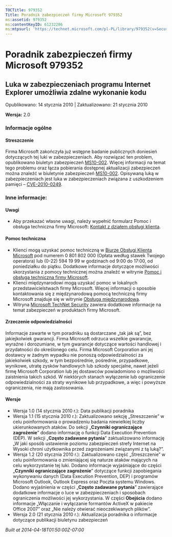 ```yaml
---
TOCTitle: 979352
Title: Poradnik zabezpieczeń firmy Microsoft 979352
ms:assetid: 979352
ms:contentKeyID: 61232286
ms:mtpsurl: 'https://technet.microsoft.com/pl-PL/library/979352(v=Security.10)'
---
```


Poradnik zabezpieczeń firmy Microsoft 979352
============================================

Luka w zabezpieczeniach programu Internet Explorer umożliwia zdalne wykonanie kodu
----------------------------------------------------------------------------------

Opublikowano: 14 stycznia 2010 | Zaktualizowano: 21 stycznia 2010

**Wersja:** 2.0

### Informacje ogólne

#### Streszczenie

Firma Microsoft zakończyła już wstępne badanie publicznych doniesień dotyczących tej luki w zabezpieczeniach. Aby rozwiązać ten problem, opublikowano biuletyn zabezpieczeń [MS10-002](http://go.microsoft.com/fwlink/?linkid=179104). Więcej informacji na temat tego problemu oraz łącza pobierania dostępnej aktualizacji zabezpieczeń można znaleźć w biuletynie zabezpieczeń [MS10-002](http://go.microsoft.com/fwlink/?linkid=179104). Opisywaną luką w zabezpieczeniach jest luka w zabezpieczeniach związana z uszkodzeniem pamięci – [CVE-2010-0249](http://www.cve.mitre.org/cgi-bin/cvename.cgi?name=cve-2010-0249).

### Inne informacje:

#### Uwagi

-   Aby przekazać własne uwagi, należy wypełnić formularz Pomoc i obsługa techniczna firmy Microsoft: [Kontakt z działem obsługi klienta](https://support.microsoft.com/common/survey.aspx?scid=sw;en;1257&amp;showpage=1&amp;ws=technet&amp;sd=tech).  

#### Pomoc techniczna

-   Klienci mogą uzyskać pomoc techniczną w [Biurze Obsługi Klienta Microsoft](http://go.microsoft.com/fwlink/?linkid=21131) pod numerem 0 801 802 000 (Opłata według stawek Twojego operatora) lub (0-22) 594 19 99 w godzinach od 9:00 do 17:00, od poniedziałku do piątku. Dodatkowe informacje dotyczące możliwości skorzystania z pomocy technicznej można znaleźć w witrynie [Pomoc i obsługa techniczna firmy Microsoft](http://support.microsoft.com/).  
-   Klienci międzynarodowi mogą uzyskać pomoc w lokalnych przedstawicielstwach firmy Microsoft. Więcej informacji o sposobie kontaktowania się z międzynarodową pomocą techniczną firmy Microsoft znajduje się w witrynie [Obsługa międzynarodowa](http://go.microsoft.com/fwlink/?linkid=21155).  
-   Witryna [Microsoft TechNet Security](http://go.microsoft.com/fwlink/?linkid=21132) zawiera dodatkowe informacje na temat zabezpieczeń w produktach firmy Microsoft.  

#### Zrzeczenie odpowiedzialności

Informacje zawarte w tym poradniku są dostarczane „tak jak są”, bez jakiejkolwiek gwarancji. Firma Microsoft odrzuca wszelkie gwarancje, wyraźne i dorozumiane, w tym gwarancje dotyczące wartości handlowej i przydatności do określonego celu. Firma Microsoft Corporation ani jej dostawcy w żadnym wypadku nie ponoszą odpowiedzialności za jakiekolwiek szkody, w tym bezpośrednie, pośrednie, przypadkowe, wynikowe, utratę zysków handlowych lub szkody specjalne, nawet jeżeli firmę Microsoft Corporation lub jej dostawców powiadomiono o możliwości zaistnienia takich szkód. W niektórych stanach wyłączenie lub ograniczenie odpowiedzialności za straty wynikowe lub przypadkowe, a więc i powyższe ograniczenia, nie mają zastosowania.

#### Wersje

-   Wersja 1.0 (14 stycznia 2010 r.): Data publikacji poradnika  
-   Wersja 1.1 (15 stycznia 2010 r.): Zaktualizowano sekcję „Streszczenie” w celu poinformowania o prowadzeniu badania niewielkiej liczby ukierunkowanych ataków. Do sekcji „**Czynniki ograniczające zagrożenie**” dodano informację o funkcji Data Execution Prevention (DEP). W sekcji „**Często zadawane pytania**” zaktualizowano informację „W jaki sposób ustawienie poziomu zabezpieczeń strefy Internet na Wysoki chroni użytkownika przed zagrożeniami związanymi z tą luką?”.  
-   Wersja 1.2 (20 stycznia 2010 r.): Zaktualizowano część „Streszczenie” w celu poinformowania o zmieniającej się naturze ataków mających na celu wykorzystanie tej luki. Dodano informacje wyjaśniające do części „**Czynniki ograniczające zagrożenie**” dotyczące funkcji zapobiegania wykonywaniu danych (Data Execution Prevention, DEP) i programów Microsoft Outlook, Outlook Express oraz Poczta systemu Windows. Dodano wyjaśnienia w części „**Często zadawane pytania**” zawierające dodatkowe informacje o luce w zabezpieczeniach i sposobach ograniczenia możliwości jej wykorzystania. W części **Obejścia** dodano informacje „Włączanie i wyłączanie formantów ActiveX w pakiecie Office 2007” oraz „Nie należy otwierać nieoczekiwanych plików”.  
-   Wersja 2.0 (21 stycznia 2010 r.): Aktualizacja poradnika o informacje dotyczące publikacji biuletynu zabezpieczeń  

*Built at 2014-04-18T01:50:00Z-07:00*
